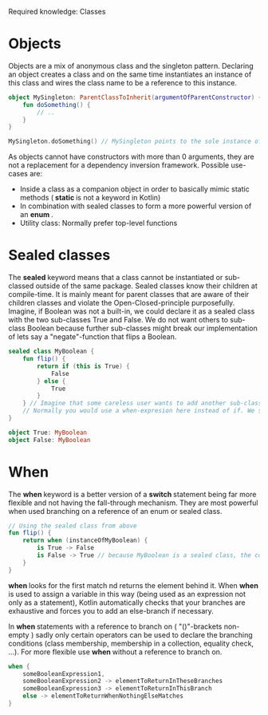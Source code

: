 Required knowledge: Classes

# Objects

Objects are a mix of anonymous class and the singleton pattern. Declaring an object creates a class and on the same time instantiates an instance of this class and wires the class name to be a reference to this instance.  

```kotlin
object MySingleton: ParentClassToInherit(argumentOfParentConstructor) {
    fun doSomething() {
        // ..
    }
} 

MySingleton.doSomething() // MySingleton points to the sole instance of the class
```

As objects cannot have constructors with more than 0 arguments, they are not a replacement for a dependency inversion framework. Possible use-cases are:
+ Inside a class as a companion object in order to basically mimic static methods (<b> static </b> is not a keyword in Kotlin)
+ In combination with sealed classes to form a more powerful version of an <b> enum </b>.
+ Utility class: Normally prefer top-level functions

# Sealed classes

The <b> sealed </b> keyword means that a class cannot be instantiated or sub-classed outside of the same package. Sealed classes know their children at compile-time.
It is mainly meant for parent classes that are aware of their children classes and violate the Open-Closed-principle purposefully.
Imagine, if Boolean was not a built-in, we could declare it as a sealed class with the two sub-classes True and False. We do not want others to sub-class Boolean because further sub-classes might break our implementation of lets say a "negate"-function that flips a Boolean.


```kotlin
sealed class MyBoolean {
    fun flip() {
        return if (this is True) {
            False
        } else {
            True
        }
    } // Imagine that some careless user wants to add another sub-class of MyBoolean called Maybe. He might forget to adapt the flip-method which would result in Maybe.flip()=true which seems wrong.
    // Normally you would use a when-expresion here instead of if. We show this shortly.
}

object True: MyBoolean
object False: MyBoolean
```

# When

The <b> when </b> keyword is a better version of a <b> switch </b> statement being far more flexible and not having the fall-through mechanism. They are most powerful when used branching on a reference of an enum or sealed class.

```kotlin
// Using the sealed class from above
fun flip() {
    return when (instanceOfMyBoolean) {
        is True -> False
        is False -> True // because MyBoolean is a sealed class, the compiler knows that there cannot be any other cases.
    }
}
```

<b> when </b> looks for the first match nd returns the element behind it. When <b> when </b> is used to assign a variable in this way (being used as an expression not only as a statement),
Kotlin automatically checks that your branches are exhaustive and forces you to add an else-branch if necessary. 

In <b> when </b> statements with a reference to branch on ( "()"-brackets non-empty ) sadly only certain operators can be used to declare the branching conditions (class membership, membership in a collection, equality check, ...). For more flexible use <b> when </b> without a reference to branch on.   

```kotlin
when {
    someBooleanExpression1, 
    someBooleanExpression2 -> elementToReturnInTheseBranches
    someBooleanExpression3 -> elementToReturnInThisBranch
    else -> elementToReturnWhenNothingElseMatches
}
```




